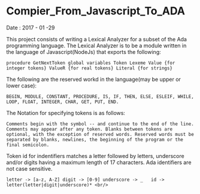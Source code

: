 # Compier_From_Javascript_To_ADA
Date : 2017 - 01 -29

This project consists of writing a Lexical Analyzer for a subset of the Ada programming language. The Lexical Analyzer is to be a module written in the language of Javascript(NodeJs) that exports the following:

  `procedure GetNextToken
  global variables Token
      Lexeme
      Value {for integer tokens}
      ValueR {for real tokens}
      Literal {for strings}`

  The following are the reserved workd in the language(may be upper or lower case):

  `BEGIN, MODULE, CONSTANT, PROCEDURE, IS, IF, THEN, ELSE, ESLEIF, WHILE, LOOP, FLOAT, INTEGER, CHAR, GET, PUT, END. `

  The Notation for specifying tokens is as follows:

  `Comments begin with the symbol -- and continue to the end of the line. Comments may appear after any token.
  Blanks between tokens are optional, with the exception of reserved words.
  Reserved words must be separated by blanks, newlines, the beginning of the program or the final semicolon.`

  Token id for indentifiers matches a letter followed by letters, underscore and/or digits having a maximum length of 17 characters. Ada identifiers are not case sensitive.

  `letter -> [a-z, A-Z]
   digit -> [0-9]
   underscore -> _  
   id -> letter(letter|digit|underscore)* <br/>`
